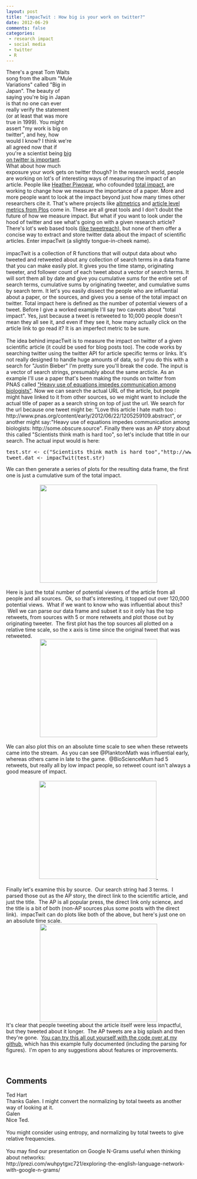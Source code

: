 ```yaml
---
layout: post
title: "impacTwit : How big is your work on twitter?"
date: 2012-06-29
comments: false
categories:
 - research impact
 - social media
 - twitter
 - R
---
```


<div class='post'>
<div class="separator" style="clear: both; text-align: center;"><object class="BLOGGER-youtube-video" classid="clsid:D27CDB6E-AE6D-11cf-96B8-444553540000" codebase="http://download.macromedia.com/pub/shockwave/cabs/flash/swflash.cab#version=6,0,40,0" data-thumbnail-src="http://0.gvt0.com/vi/2SUDZ30_PXg/0.jpg" height="266" style="clear: right; float: right;" width="320"><param name="movie" value="http://www.youtube.com/v/2SUDZ30_PXg&fs=1&source=uds" />    <param name="bgcolor" value="#FFFFFF" />    <param name="allowFullScreen" value="true" />    <embed width="320" height="266"  src="http://www.youtube.com/v/2SUDZ30_PXg&fs=1&source=uds" type="application/x-shockwave-flash" allowfullscreen="true"></embed></object></div>There's a great Tom Waits song from the album "Mule Variations" called "Big in Japan".  The beauty of saying you're big in Japan is that no one can ever really verify the statement (or at least that was more true in 1999).  You might assert "my work is big on twitter", and hey, how would I know?  I think we're all agreed now that if you're a scientist being <a href="http://www.biodiversityinfocus.com/blog/2012/01/02/twitter-for-scientists-and-why-you-should-try-it-scienceshare/">big on twitter is important</a>. What about how much exposure your work gets on twitter though? In the research world, people are working on lot's of interesting ways of measuring the impact of an article.  People like <a href="http://www.researchremix.org/wordpress/">Heather Piwowar</a>, who cofounded <a href="http://total-impact.org/">total impact</a>, are working to change how we measure the importance of a paper.  More and more people want to look at the impact beyond just how many times other researchers cite it.  That's where projects like <a href="http://blogs.lse.ac.uk/impactofsocialsciences/2012/04/04/31-flavours-research-impact/">altmetrics</a> and <a href="http://article-level-metrics.plos.org/">article level metrics from Plos</a> come in.  These are all great tools and I don't doubt the future of how we measure impact.  But what if you want to look under the hood of twitter and see what's going on with a given research article?  There's lot's web based tools (<a href="http://tweetreach.com/" target="_blank">like tweetreach</a>), but none of them offer a concise way to extract and store twitter data about the impact of scientific articles.  Enter impacTwit (a slightly tongue-in-cheek name). <br /><br />impacTwit is a collection of R functions that will output data about who tweeted and retweeted about any collection of search terms in a data frame that you can make easily plot.  It gives you the time stamp, originating tweeter, and follower count of each tweet about a vector of search terms.  It will sort them all by date and give you cumulative sums for the entire set of search terms, cumulative sums by originating tweeter, and cumulative sums by search term.  It let's you easily dissect the people who are influential about a paper, or the sources, and gives you a sense of the total impact on twitter. Total impact here is defined as the number of potential viewers of a tweet. Before I give a worked example I'll say two caveats about "total impact". Yes, just because a tweet is retweeted to 10,000 people doesn't mean they all see it, and even if they see it, how many actually click on the article link to go read it?  It is an imperfect metric to be sure. <br /><br />The idea behind impacTwit is to measure the impact on twitter of a given scientific article (it could be used for blog posts too).  The code works by searching twitter using the twitter API for article specific terms or links.  It's not really designed to handle huge amounts of data, so if you do this with a search for "Justin Bieber" I'm pretty sure you'll break the code.  The input is a vector of search strings, presumably about the same arcticle. As an example I'll use a paper that's been making the rounds on twitter from PNAS called <a href="http://www.pnas.org/content/early/2012/06/22/1205259109.abstract">"Heavy use of equations impedes communication among biologists"</a>.  Now we can search the actual URL of the article, but people might have linked to it from other sources, so we might want to include the actual title of paper as a search string on top of just the url. We search for the url because one tweet might be: "Love this article I hate math too : http://www.pnas.org/content/early/2012/06/22/1205259109.abstract", or another might say:"Heavy use of equations impedes communication among biologists: http://some.obscure.source".  Finally there was an AP story about this called "Scientists think math is hard too", so let's include that title in our search. The actual input would is here:   <br /><pre class="brush:python" name="code">test.str &lt;- c("Scientists think math is hard too","http://www.pnas.org/content/early/2012/06/22/1205259109.abstract","Heavy use of equations impedes communication among biologists")<br />tweet.dat &lt;- impacTwit(test.str)<br /></pre>We can then generate a series of plots for the resulting data frame, the first one is just a cumulative sum of the total impact.                <br /><br /><div class="separator" style="clear: both; text-align: center;"><a href="http://4.bp.blogspot.com/-ZIpPCl347M8/T-42hwLf5LI/AAAAAAAADU0/Tj9APRXSzgM/s1600/totalImpact.png" imageanchor="1" style="margin-left: 1em; margin-right: 1em;"><img border="0" height="267" src="http://4.bp.blogspot.com/-ZIpPCl347M8/T-42hwLf5LI/AAAAAAAADU0/Tj9APRXSzgM/s320/totalImpact.png" width="320" /></a></div><div class="separator" style="clear: both; text-align: center;"><br /></div><div class="separator" style="clear: both; text-align: left;">Here is just the total number of potential viewers of the article from all people and all sources. &nbsp;Ok, so that's interesting, it topped out over 120,000 potential views. &nbsp;What if we want to know who was influential about this? &nbsp;Well we can parse our data frame and subset it so it only has the top retweets, from sources with 5 or more retweets and plot those out by originating tweeter. &nbsp;The first plot has the top sources all plotted on a relative time scale, so the x axis is time since the original tweet that was retweeted.</div><div class="separator" style="clear: both; text-align: center;"></div><div class="separator" style="clear: both; text-align: center;"><a href="http://2.bp.blogspot.com/-qPdDMNgZzmA/T-42hakDUPI/AAAAAAAADUs/-Se0Ab84E4I/s1600/retweetscentered.png" imageanchor="1" style="margin-left: 1em; margin-right: 1em;"><img border="0" height="267" src="http://2.bp.blogspot.com/-qPdDMNgZzmA/T-42hakDUPI/AAAAAAAADUs/-Se0Ab84E4I/s320/retweetscentered.png" width="320" /></a></div><div class="separator" style="clear: both; text-align: center;"><br /></div><div class="separator" style="clear: both; text-align: left;">We can also plot this on an absolute time scale to see when these retweets came into the stream. &nbsp;As you can see @PlanktonMath was influential early, whereas others came in late to the game. &nbsp;@BioScienceMum had 5 retweets, but really all by low impact people, so retweet count isn't always a good measure of impact.</div><div class="separator" style="clear: both; text-align: center;"><br /></div><div class="separator" style="clear: both; text-align: center;"><a href="http://1.bp.blogspot.com/-ZxGDFJ3_tL4/T-42hJ9a7ZI/AAAAAAAADUk/tZxtfTcll4U/s1600/retweetsabstime.png" imageanchor="1" style="margin-left: 1em; margin-right: 1em;"><img border="0" height="267" src="http://1.bp.blogspot.com/-ZxGDFJ3_tL4/T-42hJ9a7ZI/AAAAAAAADUk/tZxtfTcll4U/s320/retweetsabstime.png" width="320" />&nbsp;</a></div><div class="separator" style="clear: both; text-align: center;"><br /></div><div class="separator" style="clear: both; text-align: left;">Finally let's examine this by source. &nbsp;Our search string had 3 terms. &nbsp;I parsed those out as the AP story, the direct link to the scientific article, and just the title. &nbsp;The AP is all popular press, the direct link only science, and the title is a bit of both (non-AP sources plus some posts with the direct link). &nbsp;impacTwit can do plots like both of the above, but here's just one on an absolute time scale.</div><div class="separator" style="clear: both; text-align: center;"><a href="http://3.bp.blogspot.com/-PUn05wb1xio/T-42glCIP2I/AAAAAAAADUc/5elPrnr-7V0/s1600/abstimebySource.png" imageanchor="1" style="margin-left: 1em; margin-right: 1em;"><img border="0" height="267" src="http://3.bp.blogspot.com/-PUn05wb1xio/T-42glCIP2I/AAAAAAAADUc/5elPrnr-7V0/s320/abstimebySource.png" width="320" /></a></div><div class="separator" style="clear: both; text-align: left;">It's clear that people tweeting about the article itself were less impactful, but they tweeted about it longer. &nbsp;The AP tweets are a big splash and then they're gone. &nbsp;<a href="http://github.com/emhart/ImpacTwit" target="_blank">You can try this all out yourself with the code over at my github</a>, which has this example fully documented (including the parsing for figures). &nbsp;I'm open to any suggestions about features or improvements.</div><br /><br /></div>
<h2>Comments</h2>
<div class='comments'>
<div class='comment'>
<div class='author'>Ted Hart</div>
<div class='content'>
Thanks Galen.  I might convert the normalizing by total tweets as another way of looking at it.</div>
</div>
<div class='comment'>
<div class='author'>Galen</div>
<div class='content'>
Nice Ted.<br /><br />You might consider using entropy, and normalizing by total tweets to give relative frequencies.<br /><br />You may find our presentation on Google N-Grams useful when thinking about networks:<br />http://prezi.com/wuhpytgxc721/exploring-the-english-language-network-with-google-n-grams/</div>
</div>
</div>
